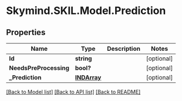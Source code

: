 # Skymind.SKIL.Model.Prediction
## Properties

Name | Type | Description | Notes
------------ | ------------- | ------------- | -------------
**Id** | **string** |  | [optional] 
**NeedsPreProcessing** | **bool?** |  | [optional] 
**_Prediction** | [**INDArray**](INDArray.md) |  | [optional] 

[[Back to Model list]](../README.md#documentation-for-models) [[Back to API list]](../README.md#documentation-for-api-endpoints) [[Back to README]](../README.md)

